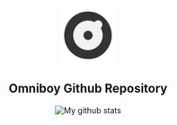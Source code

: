   <p align="center">
    <img width="100" height="100" src="https://raw.githubusercontent.com/omniboyOK/omniboyOk/master/assets/logo.png">
  </p>
  <h2 align="center">Omniboy Github Repository</h2>
<span align="center">

  ![My github stats](https://github-readme-stats.vercel.app/api?username=omniboyOk&count_private=true&show_icons=true)

</span>
  
<!--
**omniboyOK/omniboyOk** is a ✨ _special_ ✨ repository because its `README.md` (this file) appears on your GitHub profile.

Here are some ideas to get you started:

- 🔭 I’m currently working on ...
- 🌱 I’m currently learning ...
- 👯 I’m looking to collaborate on ...
- 🤔 I’m looking for help with ...
- 💬 Ask me about ...
- 📫 How to reach me: ...
- 😄 Pronouns: ...
- ⚡ Fun fact: ...
-->
